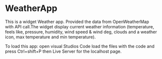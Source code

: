 # WeatherApp
This is a widget Weather app. Provided the data from OpenWeatherMap with API call.The widget display current weather information (temperature, feels
like, pressure, humidity, wind speed & wind deg, clouds and a weather icon, max temperature and min temperature).

To load this app: open visual Studios Code load the files with the code and press Ctrl+shift+P then Live Server for the localhost page.

